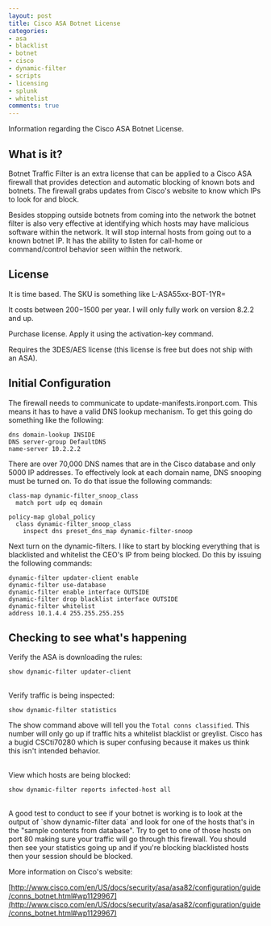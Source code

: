 ```yaml
---
layout: post
title: Cisco ASA Botnet License
categories:
- asa
- blacklist
- botnet
- cisco
- dynamic-filter
- scripts
- licensing
- splunk
- whitelist
comments: true
---
```

Information regarding the Cisco ASA Botnet License.
## What is it?
Botnet Traffic Filter is an extra license that can be applied to a Cisco ASA firewall that provides detection and automatic blocking of known bots and botnets. The firewall grabs updates from Cisco's website to know which IPs to look for and block.

Besides stopping outside botnets from coming into the network the botnet filter is also very effective at identifying which hosts may have malicious software within the network. It will stop internal hosts from going out to a known botnet IP. It has the ability to listen for call-home or command/control behavior seen within the network.

## License
It is time based. The SKU is something like L-ASA55xx-BOT-1YR=

It costs between $200-$1500 per year. I will only fully work on version 8.2.2 and up.

Purchase license. Apply it using the activation-key command.

Requires the 3DES/AES license (this license is free but does not ship with an ASA).

## Initial Configuration
The firewall needs to communicate to update-manifests.ironport.com. This means it has to have a valid DNS lookup mechanism. To get this going do something like the following:

```
dns domain-lookup INSIDE
DNS server-group DefaultDNS
name-server 10.2.2.2
```

There are over 70,000 DNS names that are in the Cisco database and only 5000 IP addresses. To effectively look at each domain name, DNS snooping must be turned on. To do that issue the following commands:

```
class-map dynamic-filter_snoop_class
  match port udp eq domain

policy-map global_policy
  class dynamic-filter_snoop_class
	inspect dns preset_dns_map dynamic-filter-snoop
```

Next turn on the dynamic-filters. I like to start by blocking everything that is blacklisted and whitelist the CEO's IP from being blocked. Do this by issuing the following commands:

```
dynamic-filter updater-client enable
dynamic-filter use-database
dynamic-filter enable interface OUTSIDE
dynamic-filter drop blacklist interface OUTSIDE
dynamic-filter whitelist
address 10.1.4.4 255.255.255.255
```

## Checking to see what's happening
Verify the ASA is downloading the rules:

```
show dynamic-filter updater-client
```
<br />
Verify traffic is being inspected:

```
show dynamic-filter statistics
```

The show command above will tell you the `Total conns classified`. This number will only go up if traffic hits a whitelist blacklist or greylist. Cisco has a bugid CSCti70280 which is super confusing because it makes us think this isn't intended behavior.


<br />
View which hosts are being blocked:

```
show dynamic-filter reports infected-host all
```

<br />
A good test to conduct to see if your botnet is working is to look at the output of `show dynamic-filter data` and look for one of the hosts that's in the "sample contents from database". Try to get to one of those hosts on port 80 making sure your traffic will go through this firewall. You should then see your statistics going up and if you're blocking blacklisted hosts then your session should be blocked.

<br />


More information on Cisco's website:

[http://www.cisco.com/en/US/docs/security/asa/asa82/configuration/guide/conns_botnet.html#wp1129967](http://www.cisco.com/en/US/docs/security/asa/asa82/configuration/guide/conns_botnet.html#wp1129967)

